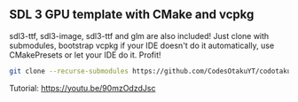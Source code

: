 ## SDL 3 GPU template with CMake and vcpkg
sdl3-ttf, sdl3-image, sdl3-ttf and glm are also included!
Just clone with submodules, bootstrap vcpkg if your IDE doesn't do it automatically, use CMakePresets or let your IDE do it. Profit!
```sh
git clone --recurse-submodules https://github.com/CodesOtakuYT/codotaku_sdl.git
```
Tutorial: https://youtu.be/90mzOdzdJsc
